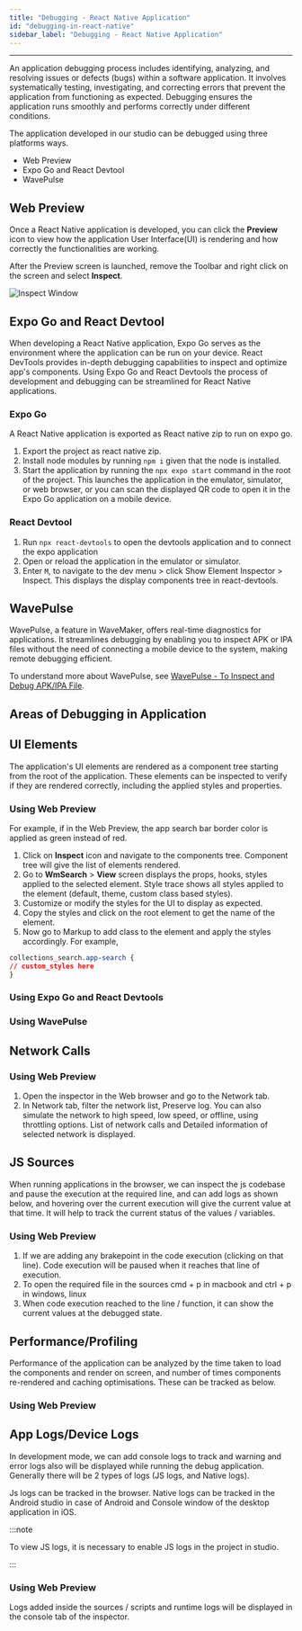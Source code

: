 ```yaml
---
title: "Debugging - React Native Application"
id: "debugging-in-react-native"
sidebar_label: "Debugging - React Native Application"
---
```

---

An application debugging process includes identifying, analyzing, and resolving issues or defects (bugs) within a software application. It involves systematically testing, investigating, and correcting errors that prevent the application from functioning as expected. Debugging ensures the application runs smoothly and performs correctly under different conditions.

The application developed in our studio can be debugged using three platforms ways.

- Web Preview
- Expo Go and React Devtool
- WavePulse

## Web Preview

Once a React Native application is developed, you can click the **Preview** icon to view how the application User Interface(UI) is rendering and how correctly the functionalities are working.

After the Preview screen is launched, remove the Toolbar and right click on the screen and select **Inspect**.

![Inspect Window](/learn/assets/inspect-window.png)

## Expo Go and React Devtool

When developing a React Native application, Expo Go serves as the environment where the application can be run on your device. React DevTools provides in-depth debugging capabilities to inspect and optimize app's components. Using Expo Go and React Devtools the process of development and debugging can be streamlined for React Native applications.

### Expo Go

A React Native application is exported as React native zip to run on expo go.

1. Export the project as react native zip.
2. Install node modules by running `npm i` given that the node is installed.
3. Start the application by running the `npx expo start` command in the root of the project. This launches the application in the emulator, simulator, or web browser, or you can scan the displayed QR code to open it in the Expo Go application on a mobile device.

### React Devtool

1. Run `npx react-devtools` to open the devtools application and to connect the expo application
2. Open or reload the application in the emulator or simulator.
3. Enter `M`, to navigate to the dev menu > click Show Element Inspector > Inspect. This displays the display components tree in react-devtools.

## WavePulse

WavePulse, a feature in WaveMaker, offers real-time diagnostics for applications. It streamlines debugging by enabling you to inspect APK or IPA files without the need of connecting a mobile device to the system, making remote debugging efficient.

To understand more about WavePulse, see [WavePulse - To Inspect and Debug APK/IPA File](/learn/react-native/wavepulse/).

## Areas of Debugging in Application

## UI Elements

The application's UI elements are rendered as a component tree starting from the root of the application. These elements can be inspected to verify if they are rendered correctly, including the applied styles and properties.

### Using Web Preview

For example, if in the Web Preview, the app search bar border color is applied as green instead of red.

1. Click on **Inspect** icon and navigate to the components tree. Component tree will give the list of elements rendered.
2. Go to **WmSearch** > **View** screen displays the props, hooks, styles applied to the selected element. Style trace shows all styles applied to the element (default, theme, custom class based styles).
3. Customize or modify the styles for the UI to display as expected.
4. Copy the styles and click on the root element to get the name of the element.
5. Now go to Markup to add class to the element and apply the styles accordingly. For example,

```css
collections_search.app-search {
// custom_styles here
}
```

### Using Expo Go and React Devtools

### Using WavePulse


## Network Calls

### Using Web Preview

1. Open the inspector in the Web browser and go to the Network tab. 
2. In Network tab, filter the network list, Preserve log. You can also simulate the network to high speed, low speed, or offline, using throttling options. List of network calls and Detailed information of selected network is displayed.

## JS Sources

When running applications in the browser, we can inspect the js codebase and pause the execution at the required line, and can add logs as shown below, and hovering over the current execution will give the current value at that time. It will help to track the current status of the values / variables.

### Using Web Preview

1. If we are adding any brakepoint in the code execution (clicking on that line). Code execution will be paused when it reaches that line of execution.
2. To open the required file in the sources cmd + p in macbook and ctrl + p in windows, linux
3. When code execution reached to the line / function, it can show the current values at the debugged state.

## Performance/Profiling

Performance of the application can be analyzed by the time taken to load the components and render on screen, and number of times components re-rendered and caching optimisations. These can be tracked as below.

### Using Web Preview

## App Logs/Device Logs

In development mode, we can add console logs to track and warning and error logs also will be displayed while running the debug application. Generally there will be 2 types of logs (JS logs, and Native logs). 

Js logs can be tracked in the browser. Native logs can be tracked in the Android studio in case of Android and Console window of the desktop application in iOS.

:::note

To view JS logs, it is necessary to enable JS logs in the project in studio.

:::

### Using Web Preview

Logs added inside the sources / scripts and runtime logs will be displayed in the console tab of the inspector.